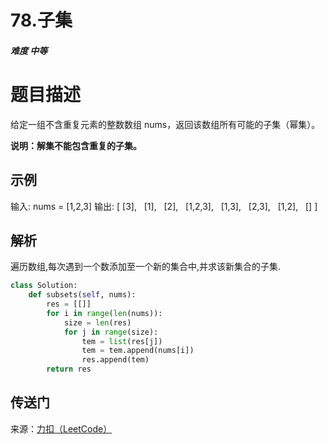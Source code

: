 # 78.子集

##### 难度 中等

# 题目描述

给定一组不含重复元素的整数数组 nums，返回该数组所有可能的子集（幂集）。

**说明：解集不能包含重复的子集。**

## 示例

输入: nums = [1,2,3]
输出:
[
  [3],
  [1],
  [2],
  [1,2,3],
  [1,3],
  [2,3],
  [1,2],
  []
]

## 解析

遍历数组,每次遇到一个数添加至一个新的集合中,并求该新集合的子集.


```Python
class Solution:
	def subsets(self, nums):
		res = [[]]
		for i in range(len(nums)):
			size = len(res)
			for j in range(size):
				tem = list(res[j])
				tem = tem.append(nums[i])
				res.append(tem)
		return res
```


## 传送门

来源：[力扣（LeetCode）](https://leetcode-cn.com/problems/subsets)
